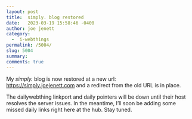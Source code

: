 ```yaml
---
layout: post
title:  simply. blog restored
date:   2023-03-19 15:58:46 -0400
author: joe jenett
category:
  -  i-webthings
permalink: /5004/
slug: 5004
summary: 
comments: true
---
```

<p>My <em>simply.</em> blog is now restored at a new url:<br><a href="https://simply.joejenett.com">https://simply.joejenett.com</a> and a redirect from the old URL is in place.</p>
<p>The dailywebthing linkport and daily pointers will be down until their host resolves the server issues. In the meantime, I’ll soon be adding some missed daily links right here at the hub. Stay tuned. </p>


<a href="https://brid.gy/publish/mastodon"></a>